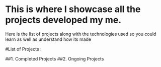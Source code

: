 # This is where I showcase all the projects developed my me.

Here is the list of projects along with the technologies used so you could learn as well as understand how its made


#List of Projects : 

##1. Completed Projects
##2. Ongoing Projects

